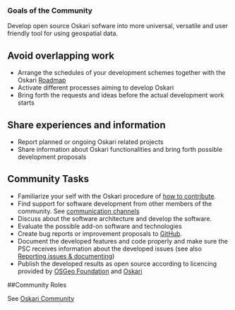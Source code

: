 ### Goals of the Community

Develop open source Oskari sofware into more universal, versatile and user friendly tool for using geospatial data.

## Avoid overlapping work

- Arrange the schedules of your development schemes together with the Oskari [Roadmap](https://github.com/oskariorg/oskari-docs/labels/roadmap)
- Activate different processes aiming to develop Oskari
- Bring forth the requests and ideas before the actual development work starts

## Share experiences and information

- Report planned or ongoing Oskari related projects
- Share information about Oskari functionalities and bring forth possible development proposals

## Community Tasks

- Familiarize your self with the Oskari procedure of [how to contribute](http://oskari.org/documentation/development/how-to-contribute).
- Find support for software development from other members of the community. See [communication channels](http://oskari.org/about)
- Discuss about the software architecture and develop the software.
- Evaluate the possible add-on software and technologies
- Create bug reports or improvement proposals to [GitHub](https://github.com/oskariorg).
- Document the developed features and code properly and make sure the PSC receives information about the developed issues (see also [Reporting issues & documenting](http://oskari.org/documentation/development/issuetypes))
- Publish the developed results as open source according to licencing provided by [OSGeo Foundation](http://www.osgeo.org/) and [Oskari](http://oskari.org/documentation/development/license)

##Community Roles

See [Oskari Community](oskari_community.md)
